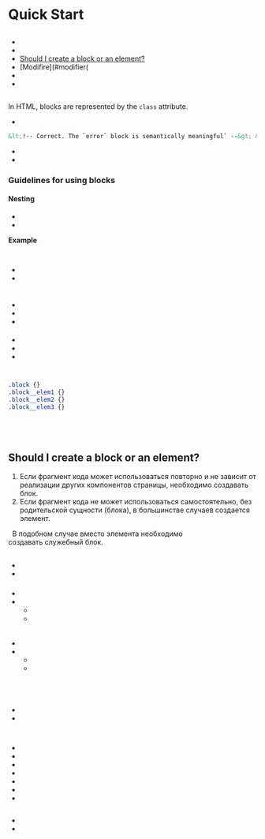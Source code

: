 # Quick Start

## 


 

##  

* 
* 
* [Should I create a block or an element?](#should-i-create-a-block-or-an-element)
* [Modifire](#modifier(
* 
* 

## 

 In HTML, blocks are represented by the `class`&nbsp;attribute.



* 



```html
&lt;!-- Correct. The `error` block is semantically meaningful` --&gt; &lt;div class="error"&gt;&lt;/div&gt; &lt;!-- Incorrect. It describes the appearance --&gt; &lt;div class="red-text"&gt;&lt;/div&gt;
```

*   
* 



### Guidelines for using blocks

#### Nesting

 * 
 * 

**Example**

```html

```

## 





* 
*  



```html

```
### 

* 
* 
* 

#### 

* 
* 
*  



```html

```







```html

```





```css
.block {}
.block__elem1 {}
.block__elem2 {}
.block__elem3 {}
```





```html

```



#### 





```html

```

#### 

 



```html

```

## Should I create a block or an element?

1. Если фрагмент кода может использоваться повторно и не зависит от реализации других компонентов страницы, необходимо создавать блок.
2. Если фрагмент кода не может использоваться самостоятельно, без родительской сущности (блока), в большинстве случаев создается элемент.

  В подобном случае вместо элемента необходимо создавать служебный блок.

## 





*   
* 

### 

#### 

*   
* 
  * 
  * 



```html

```

#### 

*  
* 
  * 
  * 



```html

```

### 

#### 

 



```html

```

> 

## 





* 
* 



```html

```



 

## 

 



* 
*  
*  
* 
*  
*  
*  



```files

```



> 

 
* 
* 
